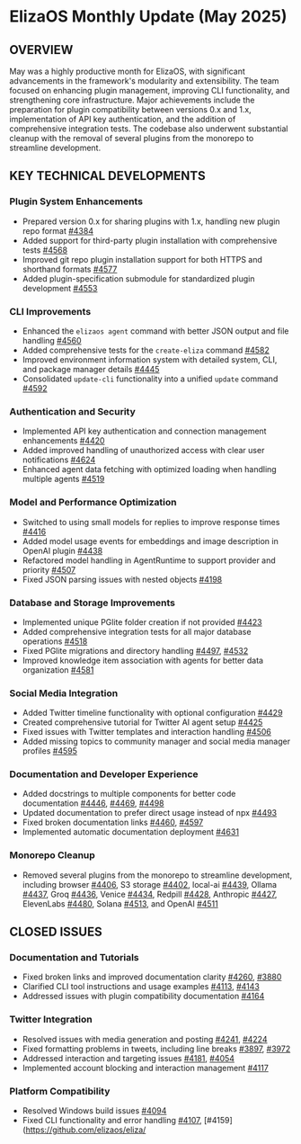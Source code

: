 # ElizaOS Monthly Update (May 2025)

## OVERVIEW
May was a highly productive month for ElizaOS, with significant advancements in the framework's modularity and extensibility. The team focused on enhancing plugin management, improving CLI functionality, and strengthening core infrastructure. Major achievements include the preparation for plugin compatibility between versions 0.x and 1.x, implementation of API key authentication, and the addition of comprehensive integration tests. The codebase also underwent substantial cleanup with the removal of several plugins from the monorepo to streamline development.

## KEY TECHNICAL DEVELOPMENTS

### Plugin System Enhancements
- Prepared version 0.x for sharing plugins with 1.x, handling new plugin repo format [#4384](https://github.com/elizaos/eliza/pull/4384)
- Added support for third-party plugin installation with comprehensive tests [#4568](https://github.com/elizaos/eliza/pull/4568)
- Improved git repo plugin installation support for both HTTPS and shorthand formats [#4577](https://github.com/elizaos/eliza/pull/4577)
- Added plugin-specification submodule for standardized plugin development [#4553](https://github.com/elizaos/eliza/pull/4553)

### CLI Improvements
- Enhanced the `elizaos agent` command with better JSON output and file handling [#4560](https://github.com/elizaos/eliza/pull/4560)
- Added comprehensive tests for the `create-eliza` command [#4582](https://github.com/elizaos/eliza/pull/4582)
- Improved environment information system with detailed system, CLI, and package manager details [#4445](https://github.com/elizaos/eliza/pull/4445)
- Consolidated `update-cli` functionality into a unified `update` command [#4592](https://github.com/elizaos/eliza/pull/4592)

### Authentication and Security
- Implemented API key authentication and connection management enhancements [#4420](https://github.com/elizaos/eliza/pull/4420)
- Added improved handling of unauthorized access with clear user notifications [#4624](https://github.com/elizaos/eliza/pull/4624)
- Enhanced agent data fetching with optimized loading when handling multiple agents [#4519](https://github.com/elizaos/eliza/pull/4519)

### Model and Performance Optimization
- Switched to using small models for replies to improve response times [#4416](https://github.com/elizaos/eliza/pull/4416)
- Added model usage events for embeddings and image description in OpenAI plugin [#4438](https://github.com/elizaos/eliza/pull/4438)
- Refactored model handling in AgentRuntime to support provider and priority [#4507](https://github.com/elizaos/eliza/pull/4507)
- Fixed JSON parsing issues with nested objects [#4198](https://github.com/elizaos/eliza/pull/4198)

### Database and Storage Improvements
- Implemented unique PGlite folder creation if not provided [#4423](https://github.com/elizaos/eliza/pull/4423)
- Added comprehensive integration tests for all major database operations [#4518](https://github.com/elizaos/eliza/pull/4518)
- Fixed PGlite migrations and directory handling [#4497](https://github.com/elizaos/eliza/pull/4497), [#4532](https://github.com/elizaos/eliza/pull/4532)
- Improved knowledge item association with agents for better data organization [#4581](https://github.com/elizaos/eliza/pull/4581)

### Social Media Integration
- Added Twitter timeline functionality with optional configuration [#4429](https://github.com/elizaos/eliza/pull/4429)
- Created comprehensive tutorial for Twitter AI agent setup [#4425](https://github.com/elizaos/eliza/pull/4425)
- Fixed issues with Twitter templates and interaction handling [#4506](https://github.com/elizaos/eliza/pull/4506)
- Added missing topics to community manager and social media manager profiles [#4595](https://github.com/elizaos/eliza/pull/4595)

### Documentation and Developer Experience
- Added docstrings to multiple components for better code documentation [#4446](https://github.com/elizaos/eliza/pull/4446), [#4469](https://github.com/elizaos/eliza/pull/4469), [#4498](https://github.com/elizaos/eliza/pull/4498)
- Updated documentation to prefer direct usage instead of npx [#4493](https://github.com/elizaos/eliza/pull/4493)
- Fixed broken documentation links [#4460](https://github.com/elizaos/eliza/pull/4460), [#4597](https://github.com/elizaos/eliza/pull/4597)
- Implemented automatic documentation deployment [#4631](https://github.com/elizaos/eliza/pull/4631)

### Monorepo Cleanup
- Removed several plugins from the monorepo to streamline development, including browser [#4406](https://github.com/elizaos/eliza/pull/4406), S3 storage [#4402](https://github.com/elizaos/eliza/pull/4402), local-ai [#4439](https://github.com/elizaos/eliza/pull/4439), Ollama [#4437](https://github.com/elizaos/eliza/pull/4437), Groq [#4436](https://github.com/elizaos/eliza/pull/4436), Venice [#4434](https://github.com/elizaos/eliza/pull/4434), Redpill [#4428](https://github.com/elizaos/eliza/pull/4428), Anthropic [#4427](https://github.com/elizaos/eliza/pull/4427), ElevenLabs [#4480](https://github.com/elizaos/eliza/pull/4480), Solana [#4513](https://github.com/elizaos/eliza/pull/4513), and OpenAI [#4511](https://github.com/elizaos/eliza/pull/4511)

## CLOSED ISSUES

### Documentation and Tutorials
- Fixed broken links and improved documentation clarity [#4260](https://github.com/elizaos/eliza/issues/4260), [#3880](https://github.com/elizaos/eliza/issues/3880)
- Clarified CLI tool instructions and usage examples [#4113](https://github.com/elizaos/eliza/issues/4113), [#4143](https://github.com/elizaos/eliza/issues/4143)
- Addressed issues with plugin compatibility documentation [#4164](https://github.com/elizaos/eliza/issues/4164)

### Twitter Integration
- Resolved issues with media generation and posting [#4241](https://github.com/elizaos/eliza/issues/4241), [#4224](https://github.com/elizaos/eliza/issues/4224)
- Fixed formatting problems in tweets, including line breaks [#3897](https://github.com/elizaos/eliza/issues/3897), [#3972](https://github.com/elizaos/eliza/issues/3972)
- Addressed interaction and targeting issues [#4181](https://github.com/elizaos/eliza/issues/4181), [#4054](https://github.com/elizaos/eliza/issues/4054)
- Implemented account blocking and interaction management [#4117](https://github.com/elizaos/eliza/issues/4117)

### Platform Compatibility
- Resolved Windows build issues [#4094](https://github.com/elizaos/eliza/issues/4094)
- Fixed CLI functionality and error handling [#4107](https://github.com/elizaos/eliza/issues/4107), [#4159](https://github.com/elizaos/eliza/